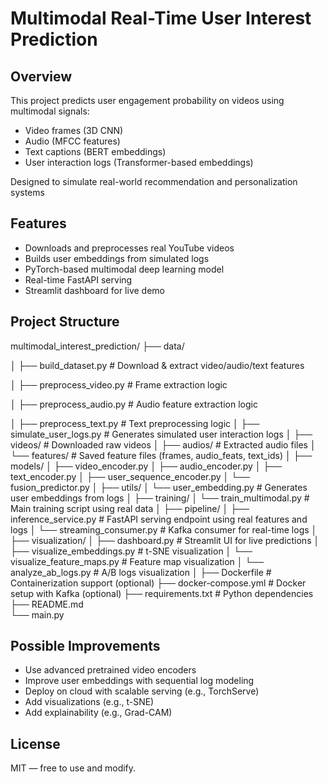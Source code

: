 # Multimodal Real-Time User Interest Prediction

## Overview
This project predicts user engagement probability on videos using multimodal signals:
- Video frames (3D CNN)
- Audio (MFCC features)
- Text captions (BERT embeddings)
- User interaction logs (Transformer-based embeddings)

Designed to simulate real-world recommendation and personalization systems

## Features
- Downloads and preprocesses real YouTube videos
- Builds user embeddings from simulated logs
- PyTorch-based multimodal deep learning model
- Real-time FastAPI serving
- Streamlit dashboard for live demo

## Project Structure
multimodal_interest_prediction/
├── data/

│   ├── build_dataset.py          # Download & extract video/audio/text features

│   ├── preprocess_video.py       # Frame extraction logic

│   ├── preprocess_audio.py       # Audio feature extraction logic

│   ├── preprocess_text.py        # Text preprocessing logic
│   ├── simulate_user_logs.py     # Generates simulated user interaction logs
│   ├── videos/                   # Downloaded raw videos
│   ├── audios/                   # Extracted audio files
│   └── features/                 # Saved feature files (frames, audio_feats, text_ids)
│
├── models/
│   ├── video_encoder.py
│   ├── audio_encoder.py
│   ├── text_encoder.py
│   ├── user_sequence_encoder.py
│   └── fusion_predictor.py
│
├── utils/
│   └── user_embedding.py        # Generates user embeddings from logs
│
├── training/
│   └── train_multimodal.py      # Main training script using real data
│
├── pipeline/
│   ├── inference_service.py     # FastAPI serving endpoint using real features and logs
│   └── streaming_consumer.py    # Kafka consumer for real-time logs
│
├── visualization/
│   ├── dashboard.py             # Streamlit UI for live predictions
│   ├── visualize_embeddings.py  # t-SNE visualization
│   └── visualize_feature_maps.py # Feature map visualization
│   └── analyze_ab_logs.py       # A/B logs visualization
│
├── Dockerfile                   # Containerization support (optional)
├── docker-compose.yml           # Docker setup with Kafka (optional)
├── requirements.txt            # Python dependencies
├── README.md                   
└── main.py                     

## Possible Improvements
- Use advanced pretrained video encoders
- Improve user embeddings with sequential log modeling
- Deploy on cloud with scalable serving (e.g., TorchServe)
- Add visualizations (e.g., t-SNE)
- Add explainability (e.g., Grad-CAM)

## License
MIT — free to use and modify.

